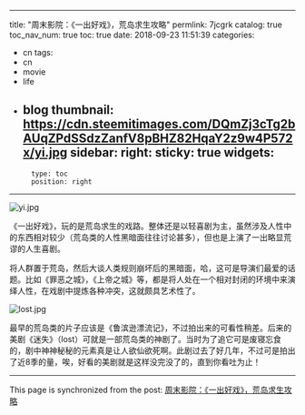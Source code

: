 
---
title: "周末影院：《一出好戏》，荒岛求生攻略"
permlink: 7jcgrk
catalog: true
toc_nav_num: true
toc: true
date: 2018-09-23 11:51:39
categories:
- cn
tags:
- cn
- movie
- life
- blog
thumbnail: https://cdn.steemitimages.com/DQmZj3cTg2bAUqZPdSSdzZanfV8pBHZ82HqaY2z9w4P572x/yi.jpg
sidebar:
    right:
        sticky: true
widgets:
    -
        type: toc
        position: right
---


![yi.jpg](https://cdn.steemitimages.com/DQmZj3cTg2bAUqZPdSSdzZanfV8pBHZ82HqaY2z9w4P572x/yi.jpg)

《一出好戏》，玩的是荒岛求生的戏路。整体还是以轻喜剧为主，虽然涉及人性中的东西相对较少（荒岛类的人性黑暗面往往讨论甚多），但也是上演了一出略显荒谬的人生喜剧。

将人群置于荒岛，然后大谈人类规则崩坏后的黑暗面，哈，这可是导演们最爱的话题。比如《罪恶之城》，《上帝之城》等，都是将人处在一个相对封闭的环境中来演绎人性，在戏剧中提炼各种冲突，这就颇具艺术性了。

![lost.jpg](https://cdn.steemitimages.com/DQmNnuWFEXRkumh3gXDKr1TtcSUSjH2Cu7tJ81n5hxjbLmc/lost.jpg)

最早的荒岛类的片子应该是《鲁滨逊漂流记》，不过拍出来的可看性稍差。后来的美剧《迷失》（lost）可就是一部荒岛类的神剧了。当时为了追它可是废寝忘食的，剧中神神秘秘的元素真是让人欲仙欲死啊。此剧过去了好几年，不过可是拍出了近8季的量，唉，好看的美剧就是这样没完没了的，直到你看吐为止！

- - -

This page is synchronized from the post: [周末影院：《一出好戏》，荒岛求生攻略](https://steemit.com/@lemooljiang/7jcgrk)

